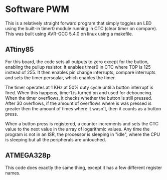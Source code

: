 # Software PWM
This is a relatively straight forward program that simply toggles an LED using the built-in timer0 module running in CTC (clear timer on compare). This was built using AVR-GCC 5.4.0 on linux using a makefile. 

## ATtiny85
For this board, the code sets all outputs to zero except for the button, enabling the pullup resistor. It enables timer0 in CTC where TOP is 125 instead of 255. It then enables pin change interrupts, compare interrupts and sets the timer perscalar, which enables the timer. 

The timer operates at 1 KHz at 50% duty cycle until a button interrupt is fired. When this happens, timer1 is turned on and used for debouncing. When the timer overflows, it checks whether the button is still pressed. After 30 overflows, if the amount of overflows where is was pressed is greater then the amount of times where it wasn't, then it counts as a button press. 

When a button press is registered, a counter increments and sets the CTC value to the next value in the array of logarithmic values. 
Any time the program is not in an ISR, the processor is sleeping in "idle", where the CPU is sleeping but all the peripherals are untouched.


## ATMEGA328p
This code does exactly the same thing, except it has a few different register names. 
